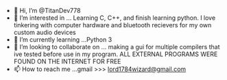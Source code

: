 - 👋 Hi, I’m @TitanDev778
- 👀 I’m interested in ... Learning C, C++, and finish learning python. I love tinkering with computer hardware and bluetooth recievers for my own custom audio devices
- 🌱 I’m currently learning ...Python 3
- 💞️ I’m looking to collaborate on ... making a gui for multiple compilers that ive tested before use in my program. ALL EXTERNAL PROGRAMS WERE FOUND ON THE INTERNET FOR FREE
- 📫 How to reach me ...gmail >>> lord1784wizard@gmail.com

<!---
TitanDev778/TitanDev778 is a ✨ special ✨ repository because its `README.md` (this file) appears on your GitHub profile.
You can click the Preview link to take a look at your changes.
--->
